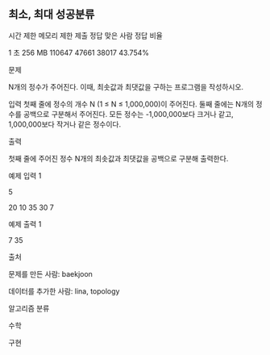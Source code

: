 ## 최소, 최대 성공분류

시간 제한	메모리 제한	제출	정답	맞은 사람	정답 비율

1 초	256 MB	110647	47661	38017	43.754%

문제

N개의 정수가 주어진다. 이때, 최솟값과 최댓값을 구하는 프로그램을 작성하시오.



입력
첫째 줄에 정수의 개수 N (1 ≤ N ≤ 1,000,000)이 주어진다. 둘째 줄에는 N개의 정수를 공백으로 구분해서 주어진다. 모든 정수는 -1,000,000보다 크거나 같고, 1,000,000보다 작거나 같은 정수이다.



출력

첫째 줄에 주어진 정수 N개의 최솟값과 최댓값을 공백으로 구분해 출력한다.



예제 입력 1

5

20 10 35 30 7

예제 출력 1

7 35

출처

문제를 만든 사람: baekjoon

데이터를 추가한 사람: lina, topology

알고리즘 분류

수학

구현
